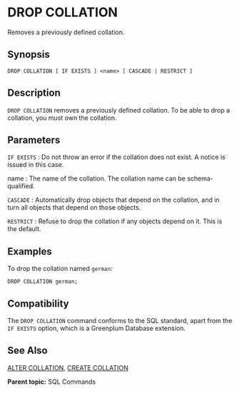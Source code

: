 # DROP COLLATION

Removes a previously defined collation.

## Synopsis

``` {#sql_command_synopsis}
DROP COLLATION [ IF EXISTS ] <name> [ CASCADE | RESTRICT ]
```

## Description

`DROP COLLATION` removes a previously defined collation. To be able to drop a collation, you must own the collation.

## Parameters

`IF EXISTS`
:   Do not throw an error if the collation does not exist. A notice is issued in this case.

name
:   The name of the collation. The collation name can be schema-qualified.

`CASCADE`
:   Automatically drop objects that depend on the collation, and in turn all objects that depend on those objects.

`RESTRICT`
:   Refuse to drop the collation if any objects depend on it. This is the default.


## Examples

To drop the collation named `german`:

```
DROP COLLATION german;
```

## Compatibility

The `DROP COLLATION` command conforms to the SQL standard, apart from the `IF EXISTS` option, which is a Greenplum Database extension.

## See Also

[ALTER COLLATION](ALTER_COLLATION.html), [CREATE COLLATION](CREATE_COLLATION.html)

**Parent topic:** SQL Commands

